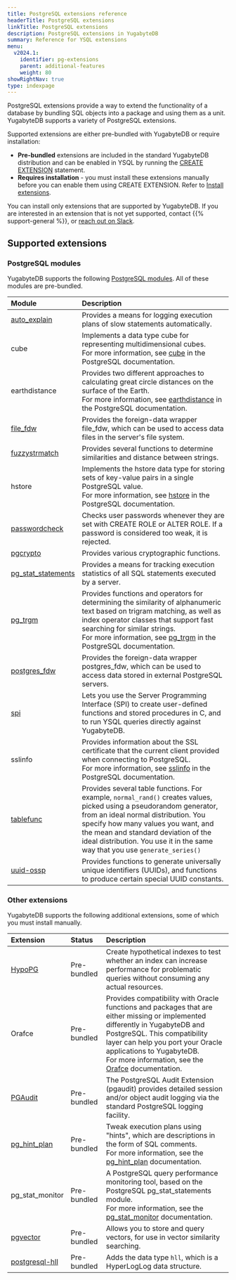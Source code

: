 ```yaml
---
title: PostgreSQL extensions reference
headerTitle: PostgreSQL extensions
linkTitle: PostgreSQL extensions
description: PostgreSQL extensions in YugabyteDB
summary: Reference for YSQL extensions
menu:
  v2024.1:
    identifier: pg-extensions
    parent: additional-features
    weight: 80
showRightNav: true
type: indexpage
---
```


PostgreSQL extensions provide a way to extend the functionality of a database by bundling SQL objects into a package and using them as a unit. YugabyteDB supports a variety of PostgreSQL extensions.

Supported extensions are either pre-bundled with YugabyteDB or require installation:

* **Pre-bundled** extensions are included in the standard YugabyteDB distribution and can be enabled in YSQL by running the [CREATE EXTENSION](../../api/ysql/the-sql-language/statements/ddl_create_extension/) statement.
* **Requires installation** - you must install these extensions manually before you can enable them using CREATE EXTENSION. Refer to [Install extensions](install-extensions/).

You can install only extensions that are supported by YugabyteDB. If you are interested in an extension that is not yet supported, contact {{% support-general %}}, or [reach out on Slack](https://yugabyte-db.slack.com/).

## Supported extensions

### PostgreSQL modules

YugabyteDB supports the following [PostgreSQL modules](https://www.postgresql.org/docs/11/contrib.html). All of these modules are pre-bundled.

| Module | Description |
| :----- | :---------- |
| [auto_explain](extension-auto-explain/) | Provides a means for logging execution plans of slow statements automatically. |
| cube| Implements a data type cube for representing multidimensional cubes. <br/>For more information, see [cube](https://www.postgresql.org/docs/11/cube.html) in the PostgreSQL documentation. |
| earthdistance| Provides two different approaches to calculating great circle distances on the surface of the Earth. <br/>For more information, see [earthdistance](https://www.postgresql.org/docs/11/earthdistance.html) in the PostgreSQL documentation. |
| [file_fdw](extension-file-fdw/) | Provides the foreign-data wrapper file_fdw, which can be used to access data files in the server's file system. |
| [fuzzystrmatch](extension-fuzzystrmatch/) | Provides several functions to determine similarities and distance between strings. |
| hstore | Implements the hstore data type for storing sets of key-value pairs in a single PostgreSQL value.<br/>For more information, see [hstore](https://www.postgresql.org/docs/11/hstore.html) in the PostgreSQL documentation. |
| [passwordcheck](extension-passwordcheck/) | Checks user passwords whenever they are set with CREATE ROLE or ALTER ROLE. If a password is considered too weak, it is rejected. |
| [pgcrypto](extension-pgcrypto/) | Provides various cryptographic functions. |
| [pg_stat_statements](extension-pgstatstatements/) | Provides a means for tracking execution statistics of all SQL statements executed by a server. |
| [pg_trgm](/preview/develop/learn/text-search/similarity-matching/#trigrams) | Provides functions and operators for determining the similarity of alphanumeric text based on trigram matching, as well as index operator classes that support fast searching for similar strings.<br/>For more information, see [pg_trgm](https://www.postgresql.org/docs/11/pgtrgm.html) in the PostgreSQL documentation. |
| [postgres_fdw](extension-postgres-fdw/) | Provides the foreign-data wrapper postgres_fdw, which can be used to access data stored in external PostgreSQL servers. |
| [spi](extension-spi/) | Lets you use the Server Programming Interface (SPI) to create user-defined functions and stored procedures in C, and to run YSQL queries directly against YugabyteDB. |
| sslinfo | Provides information about the SSL certificate that the current client provided when connecting to PostgreSQL.<br/>For more information, see [sslinfo](https://www.postgresql.org/docs/11/sslinfo.html) in the PostgreSQL documentation. |
| [tablefunc](extension-tablefunc/) | Provides several table functions. For example, `normal_rand()` creates values, picked using a pseudorandom generator, from an ideal normal distribution. You specify how many values you want, and the mean and standard deviation of the ideal distribution. You use it in the same way that you use `generate_series()` |
| [uuid-ossp](extension-uuid-ossp/) | Provides functions to generate universally unique identifiers (UUIDs), and functions to produce certain special UUID constants. |

### Other extensions

YugabyteDB supports the following additional extensions, some of which you must install manually.

| Extension | Status | Description |
| :-------- | :----- | :---------- |
| [HypoPG](extension-hypopg/) | Pre-bundled | Create hypothetical indexes to test whether an index can increase performance for problematic queries without consuming any actual resources. |
| Orafce | Pre-bundled | Provides compatibility with Oracle functions and packages that are either missing or implemented differently in YugabyteDB and PostgreSQL. This compatibility layer can help you port your Oracle applications to YugabyteDB.<br/>For more information, see the [Orafce](https://github.com/yugabyte/yugabyte-db/blob/master/src/postgres/third-party-extensions/orafce/README.asciidoc) documentation. |
| [PGAudit](../../secure/audit-logging/audit-logging-ysql/) | Pre-bundled | The PostgreSQL Audit Extension (pgaudit) provides detailed session and/or object audit logging via the standard PostgreSQL logging facility. |
| [pg_hint_plan](../../explore/query-1-performance/pg-hint-plan/#root) | Pre-bundled | Tweak execution plans using "hints", which are descriptions in the form of SQL comments.<br/>For more information, see the [pg_hint_plan](https://github.com/ossc-db/pg_hint_plan/tree/master/docs) documentation. |
| pg_stat_monitor | Pre-bundled | A PostgreSQL query performance monitoring tool, based on the PostgreSQL pg_stat_statements module.<br/>For more information, see the [pg_stat_monitor](https://docs.percona.com/pg-stat-monitor/index.html) documentation. |
| [pgvector](extension-pgvector) | Pre-bundled | Allows you to store and query vectors, for use in vector similarity searching. |
| [postgresql-hll](extension-postgresql-hll) | Pre-bundled | Adds the data type `hll`, which is a HyperLogLog data structure. |
